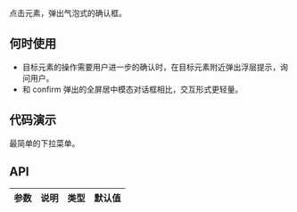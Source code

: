 
点击元素，弹出气泡式的确认框。

## 何时使用

* 目标元素的操作需要用户进一步的确认时，在目标元素附近弹出浮层提示，询问用户。
* 和 confirm 弹出的全屏居中模态对话框相比，交互形式更轻量。

## 代码演示

<div class="grid-x grid-margin-x">
  <div class="medium-6 large-6 cell">
    <nt-example>
      <nt-example-showcase>
        <example-popconfirm-basic></example-popconfirm-basic>
      </nt-example-showcase>
      <nt-example-legend title="基本">最简单的下拉菜单。</nt-example-legend>
      <nt-example-code [code]="basicCode"></nt-example-code>
    </nt-example>
  </div>
</div>


## API

| 参数 | 说明 | 类型 | 默认值 |
| --- | --- | --- | --- |
